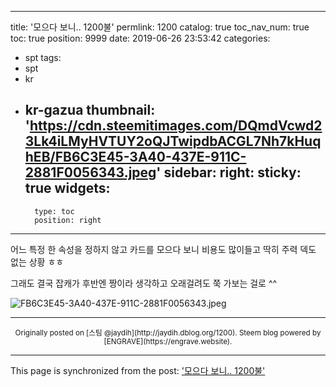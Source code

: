 
---
title: '모으다 보니.. 1200불'
permlink: 1200
catalog: true
toc_nav_num: true
toc: true
position: 9999
date: 2019-06-26 23:53:42
categories:
- spt
tags:
- spt
- kr
- kr-gazua
thumbnail: 'https://cdn.steemitimages.com/DQmdVcwd23Lk4iLMyHVTUY2oQJTwipdbACGL7Nh7kHuqhEB/FB6C3E45-3A40-437E-911C-2881F0056343.jpeg'
sidebar:
    right:
        sticky: true
widgets:
    -
        type: toc
        position: right
---


어느 특정 한 속성을 정하지 않고 카드를 모으다 보니 비용도 많이들고 딱히 주력 덱도 없는 상황 ㅎㅎ

그래도 결국 잡캐가 후반엔 짱이라 생각하고 오래걸려도 쭉 가보는 걸로 ^^

![FB6C3E45-3A40-437E-911C-2881F0056343.jpeg](https://cdn.steemitimages.com/DQmdVcwd23Lk4iLMyHVTUY2oQJTwipdbACGL7Nh7kHuqhEB/FB6C3E45-3A40-437E-911C-2881F0056343.jpeg)

***
<center><sup>Originally posted on [스팀 @jaydih](http://jaydih.dblog.org/1200). Steem blog powered by [ENGRAVE](https://engrave.website).</sup></center>

- - -

This page is synchronized from the post: ['모으다 보니.. 1200불'](https://steemit.com/@jaydih/1200)
